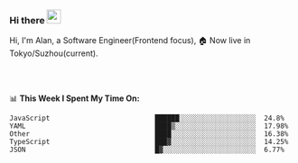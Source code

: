 ### Hi there <img src="https://media.giphy.com/media/hvRJCLFzcasrR4ia7z/giphy.gif" width="25px">

<!-- ![visitors](https://visitor-badge.glitch.me/badge?page_id=dislfyer.dislfyer) -->

Hi, I'm Alan, a Software Engineer(Frontend focus), 🏠 Now live in Tokyo/Suzhou(current).

<br/>
<br/>

📊 **This Week I Spent My Time On:**


<!--START_SECTION:waka-->

```text
JavaScript                          ██████░░░░░░░░░░░░░░░░░░░  24.8%
YAML                                ████▒░░░░░░░░░░░░░░░░░░░░  17.98%
Other                               ████░░░░░░░░░░░░░░░░░░░░░  16.38%
TypeScript                          ███▓░░░░░░░░░░░░░░░░░░░░░  14.25%
JSON                                █▓░░░░░░░░░░░░░░░░░░░░░░░  6.77%
```

<!--END_SECTION:waka-->

<!--
**About Me:**
 -->
